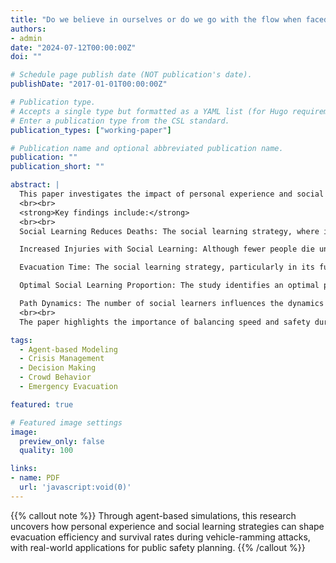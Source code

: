 ```yaml
---
title: "Do we believe in ourselves or do we go with the flow when faced with a crisis? -- A study on evacuation strategy selection for multiple destinations."
authors:
- admin
date: "2024-07-12T00:00:00Z"
doi: ""

# Schedule page publish date (NOT publication's date).
publishDate: "2017-01-01T00:00:00Z"

# Publication type.
# Accepts a single type but formatted as a YAML list (for Hugo requirements).
# Enter a publication type from the CSL standard.
publication_types: ["working-paper"]

# Publication name and optional abbreviated publication name.
publication: ""
publication_short: ""

abstract: |
  This paper investigates the impact of personal experience and social learning strategies on crowd evacuation during vehicle-ramming attacks. The research employs an agent-based model (ABM) to simulate evacuation processes based on the 2016 Berlin truck attack. The study compares evacuation outcomes using these two strategies, considering various factors such as death and injury rates, evacuation times, and the role of information dissemination.
  <br><br>
  <strong>Key findings include:</strong>
  <br><br>
  Social Learning Reduces Deaths: The social learning strategy, where individuals learn from others' evacuation paths, significantly reduces the number of deaths. This is because it allows people to respond more quickly and evacuate more efficiently by following others' paths to safety.

  Increased Injuries with Social Learning: Although fewer people die under the social learning strategy, the number of injuries increases due to higher crowd density on popular evacuation paths, leading to collisions and stampedes.

  Evacuation Time: The social learning strategy, particularly in its full form (plenary learning), reduces the evacuation time compared to personal experience-based evacuation. However, the evacuation time difference between partial learning and personal experience is less significant.

  Optimal Social Learning Proportion: The study identifies an optimal proportion of social learners (around 60%), which balances reductions in deaths and injuries, improving evacuation efficiency.

  Path Dynamics: The number of social learners influences the dynamics of evacuation paths. A higher proportion of social learners leads to longer, wider, and more distinct paths, facilitating faster evacuations.
  <br><br>
  The paper highlights the importance of balancing speed and safety during evacuations, showing that while social learning can accelerate evacuation and save lives, it also raises the risk of injury. The study calls for incorporating these findings into urban planning and emergency response strategies to improve crowd safety during emergencies.

tags:
  - Agent-based Modeling
  - Crisis Management
  - Decision Making
  - Crowd Behavior
  - Emergency Evacuation

featured: true

# Featured image settings
image:
  preview_only: false
  quality: 100

links:
- name: PDF
  url: 'javascript:void(0)'
---
```



{{% callout note %}}
Through agent-based simulations, this research uncovers how personal experience and social learning strategies can shape evacuation efficiency and survival rates during vehicle-ramming attacks, with real-world applications for public safety planning.
{{% /callout %}}